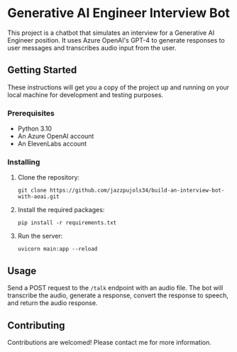 # Generative AI Engineer Interview Bot

This project is a chatbot that simulates an interview for a Generative AI Engineer position. It uses Azure OpenAI's GPT-4 to generate responses to user messages and transcribes audio input from the user.

## Getting Started

These instructions will get you a copy of the project up and running on your local machine for development and testing purposes.

### Prerequisites

- Python 3.10
- An Azure OpenAI account
- An ElevenLabs account

### Installing

1. Clone the repository:
	```
	git clone https://github.com/jazzpujols34/build-an-interview-bot-with-aoai.git
	```
2. Install the required packages:
	```
	pip install -r requirements.txt
	```
3. Run the server:
	```
	uvicorn main:app --reload
	```

## Usage

Send a POST request to the `/talk` endpoint with an audio file. The bot will transcribe the audio, generate a response, convert the response to speech, and return the audio response.

## Contributing

Contributions are welcomed! Please contact me for more information.